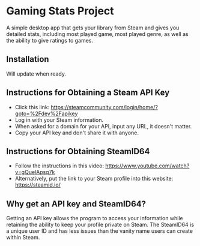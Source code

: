 # Gaming Stats Project
A simple desktop app that gets your library from Steam and gives you detailed stats, including most played game, most played genre, as well as the ability to give ratings to games.
## Installation
Will update when ready.
## Instructions for Obtaining a Steam API Key
* Click this link:
https://steamcommunity.com/login/home/?goto=%2Fdev%2Fapikey
* Log in with your Steam information.
* When asked for a domain for your API, input any URL, it doesn't matter.
* Copy your API key and don't share it with anyone.
## Instructions for Obtaining SteamID64
* Follow the instructions in this video:
https://www.youtube.com/watch?v=gQuelApsq7k
* Alternatively, put the link to your Steam profile into this website:
https://steamid.io/
## Why get an API key and SteamID64?
Getting an API key allows the program to access your information while retaining the ability to keep your profile private on Steam. The SteamID64 is a unique user ID and has less issues than the vanity name users can create within Steam.
